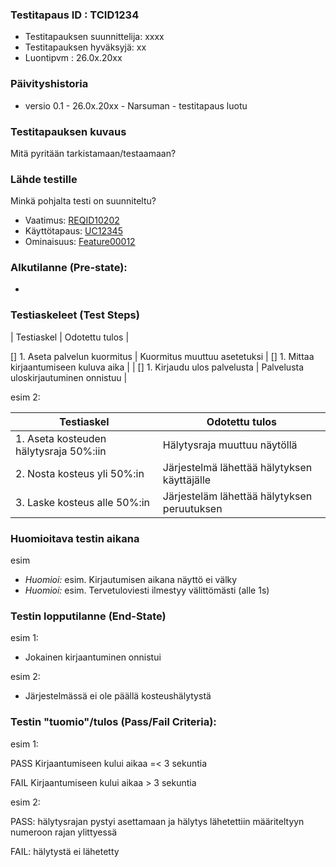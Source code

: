 ### Testitapaus ID  : TCID1234

  * Testitapauksen suunnittelija: xxxx
  * Testitapauksen hyväksyjä: xx
  * Luontipvm : 26.0x.20xx

### Päivityshistoria

* versio 0.1 - 26.0x.20xx - Narsuman - testitapaus luotu

### Testitapauksen kuvaus

Mitä pyritään tarkistamaan/testaamaan?

### Lähde testille

Minkä pohjalta testi on suunniteltu?

* Vaatimus: [REQID10202]()  
* Käyttötapaus: [UC12345]()
* Ominaisuus: [Feature00012]()

### Alkutilanne (Pre-state): 

*


### Testiaskeleet (Test Steps)


| Testiaskel | Odotettu tulos |

[] 1. Aseta palvelun kuormitus | Kuormitus muuttuu asetetuksi |
[] 1. Mittaa kirjaantumiseen kuluva aika | |
[] 1. Kirjaudu ulos palvelusta | Palvelusta uloskirjautuminen onnistuu |

esim 2:

| Testiaskel | Odotettu tulos |
| ---------- | -------------- |
| 1. Aseta kosteuden hälytysraja 50%:iin | Hälytysraja muuttuu näytöllä |
| 2. Nosta kosteus yli 50%:in | Järjestelmä lähettää hälytyksen käyttäjälle |
| 3. Laske kosteus alle 50%:in | Järjesteläm lähettää hälytyksen peruutuksen |


### Huomioitava testin aikana

esim
 * *Huomioi:* esim. Kirjautumisen aikana näyttö ei välky
 * *Huomioi:* esim. Tervetuloviesti ilmestyy välittömästi (alle 1s)

### Testin lopputilanne (End-State)

esim 1:
 - Jokainen kirjaantuminen onnistui

esim 2:
 - Järjestelmässä ei ole päällä kosteushälytystä

### Testin "tuomio"/tulos (Pass/Fail Criteria):

esim 1:

PASS Kirjaantumiseen kului aikaa =< 3 sekuntia

FAIL Kirjaantumiseen kului aikaa  > 3 sekuntia

esim 2:

PASS: hälytysrajan pystyi asettamaan ja hälytys lähetettiin määriteltyyn numeroon rajan ylittyessä

FAIL: hälytystä ei lähetetty
